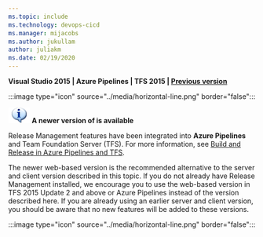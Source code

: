 ```yaml
---
ms.topic: include
ms.technology: devops-cicd
ms.manager: mijacobs
ms.author: jukullam
author: juliakm
ms.date: 02/19/2020
---
```


**Visual Studio 2015 | Azure Pipelines | TFS 2015 | [Previous version](../overview-rm2013.md)**  

:::image type="icon" source="../media/horizontal-line.png" border="false":::

![information](../media/info1.png)
**A newer version of is available**

Release Management features have been integrated into **Azure Pipelines** and
Team Foundation Server (TFS).
For more information, see [Build and Release in Azure Pipelines and TFS](../../../get-started/what-is-azure-pipelines.md).

The newer web-based version is the recommended alternative 
to the server and client version described in this topic.
If you do not already have Release Management installed, 
we encourage you to use the web-based version in TFS 2015 
Update 2 and above or Azure Pipelines instead 
of the version described here.
If you are already using an earlier server and client 
version, you should be aware that no new features will
be added to these versions.
 
:::image type="icon" source="../media/horizontal-line.png" border="false":::